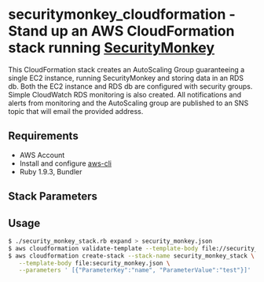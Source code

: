 # securitymonkey_cloudformation - Stand up an AWS CloudFormation stack running [SecurityMonkey](https://github.com/Netflix/security_monkey)

This CloudFormation stack creates an AutoScaling Group guaranteeing a single EC2 instance, running SecurityMonkey and storing data in an RDS db. Both the EC2 instance and RDS db are configured with security groups. Simple CloudWatch RDS monitoring is also created. All notifications and alerts from monitoring and the AutoScaling group are published to an SNS topic that will email the provided address.

## Requirements

- AWS Account
- Install and configure [aws-cli](https://github.com/aws/aws-cli#installation)
- Ruby 1.9.3, Bundler

## Stack Parameters

## Usage

```bash
$ ./security_monkey_stack.rb expand > security_monkey.json
$ aws cloudformation validate-template --template-body file://security_monkey.json
$ aws cloudformation create-stack --stack-name security_monkey_stack \
   --template-body file:security_monkey.json \
   --parameters ' [{"ParameterKey":"name", "ParameterValue":"test"}]'
```
